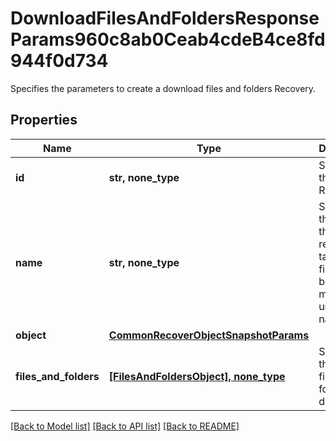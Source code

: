 # DownloadFilesAndFoldersResponseParams960c8ab0Ceab4cdeB4ce8fd944f0d734

Specifies the parameters to create a download files and folders Recovery.

## Properties
Name | Type | Description | Notes
------------ | ------------- | ------------- | -------------
**id** | **str, none_type** | Specifies the id of the Recovery. | [optional] 
**name** | **str, none_type** | Specifies the name of the recovery task. This field must be set and must be a unique name. | [optional] 
**object** | [**CommonRecoverObjectSnapshotParams**](CommonRecoverObjectSnapshotParams.md) |  | [optional] 
**files_and_folders** | [**[FilesAndFoldersObject], none_type**](FilesAndFoldersObject.md) | Specifies the list of files and folders to download. | [optional] 

[[Back to Model list]](../README.md#documentation-for-models) [[Back to API list]](../README.md#documentation-for-api-endpoints) [[Back to README]](../README.md)


